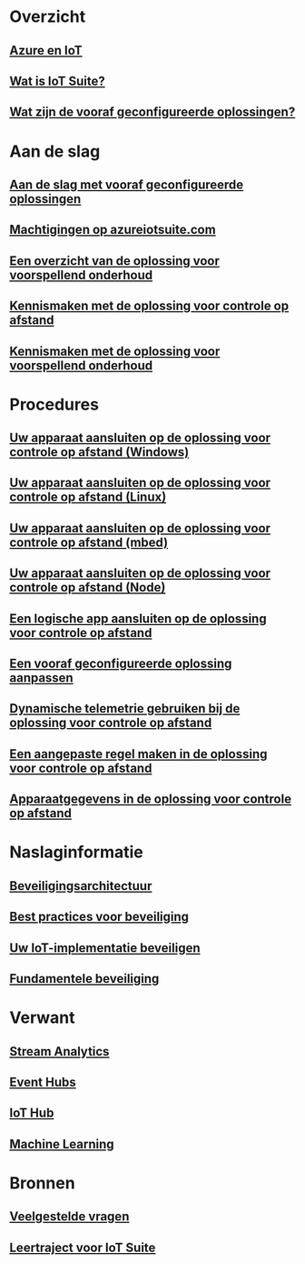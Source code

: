 # Overzicht
## [Azure en IoT](iot-suite-what-is-azure-iot.md)
## [Wat is IoT Suite?](iot-suite-overview.md)
## [Wat zijn de vooraf geconfigureerde oplossingen?](iot-suite-what-are-preconfigured-solutions.md)


# Aan de slag
## [Aan de slag met vooraf geconfigureerde oplossingen](iot-suite-getstarted-preconfigured-solutions.md)
## [Machtigingen op azureiotsuite.com](iot-suite-permissions.md)
## [Een overzicht van de oplossing voor voorspellend onderhoud](iot-suite-predictive-overview.md)
## [Kennismaken met de oplossing voor controle op afstand](iot-suite-remote-monitoring-sample-walkthrough.md)
## [Kennismaken met de oplossing voor voorspellend onderhoud](iot-suite-predictive-walkthrough.md)

# Procedures
## [Uw apparaat aansluiten op de oplossing voor controle op afstand (Windows)](iot-suite-connecting-devices.md)
## [Uw apparaat aansluiten op de oplossing voor controle op afstand (Linux)](iot-suite-connecting-devices-linux.md)
## [Uw apparaat aansluiten op de oplossing voor controle op afstand (mbed)](iot-suite-connecting-devices-mbed.md)
## [Uw apparaat aansluiten op de oplossing voor controle op afstand (Node)](iot-suite-connecting-devices-node.md)
## [Een logische app aansluiten op de oplossing voor controle op afstand](iot-suite-logic-apps-tutorial.md)
## [Een vooraf geconfigureerde oplossing aanpassen](iot-suite-guidance-on-customizing-preconfigured-solutions.md)
## [Dynamische telemetrie gebruiken bij de oplossing voor controle op afstand](iot-suite-dynamic-telemetry.md)
## [Een aangepaste regel maken in de oplossing voor controle op afstand](iot-suite-custom-rule.md)
## [Apparaatgegevens in de oplossing voor controle op afstand](iot-suite-remote-monitoring-device-info.md)

# Naslaginformatie
## [Beveiligingsarchitectuur](iot-security-architecture.md)
## [Best practices voor beveiliging](iot-security-best-practices.md)
## [Uw IoT-implementatie beveiligen](iot-suite-security-deployment.md)
## [Fundamentele beveiliging](securing-iot-ground-up.md)

# Verwant
## [Stream Analytics](/azure/stream-analytics/)
## [Event Hubs](/azure/event-hubs/)
## [IoT Hub](/azure/iot-hub/)
## [Machine Learning](/azure/machine-learning/)

# Bronnen
## [Veelgestelde vragen](iot-suite-faq.md)
## [Leertraject voor IoT Suite](https://azure.microsoft.com/documentation/learning-paths/iot-suite/)






<!--HONumber=Dec16_HO3-->


